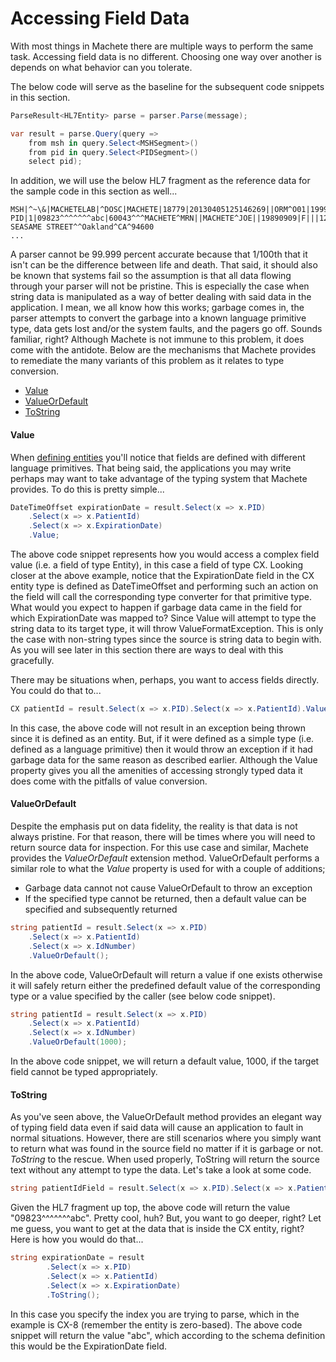 # Accessing Field Data

With most things in Machete there are multiple ways to perform the same task. Accessing field data is no different. Choosing one way over another is depends on what behavior can you tolerate.

The below code will serve as the baseline for the subsequent code snippets in this section.

```csharp
ParseResult<HL7Entity> parse = parser.Parse(message);

var result = parse.Query(query =>
    from msh in query.Select<MSHSegment>()
    from pid in query.Select<PIDSegment>()
    select pid);
```

In addition, we will use the below HL7 fragment as the reference data for the sample code in this section as well...

```
MSH|^~\&|MACHETELAB|^DOSC|MACHETE|18779|20130405125146269||ORM^O01|1999077678|P|2.3|||AL|AL
PID|1|09823^^^^^^^abc|60043^^^MACHETE^MRN||MACHETE^JOE||19890909|F|||123 SEASAME STREET^^Oakland^CA^94600
...
```

A parser cannot be 99.999 percent accurate because that 1/100th that it isn't can be the difference between life and death. That said, it should also be known that systems fail so the assumption is that all data flowing through your parser will not be pristine. This is especially the case when string data is manipulated as a way of better dealing with said data in the application. I mean, we all know how this works; garbage comes in, the parser attempts to convert the garbage into a known language primitive type, data gets lost and/or the system faults, and the pagers go off. Sounds familiar, right? Although Machete is not immune to this problem, it does come with the antidote. Below are the mechanisms that Machete provides to remediate the many variants of this problem as it relates to type conversion.

* [Value](#value)
* [ValueOrDefault](#valueordefault)
* [ToString](#tostring)

#### Value

When [defining entities](/extending-machete/defining-entities.md) you'll notice that fields are defined with different language primitives. That being said, the applications you may write perhaps may want to take advantage of the typing system that Machete provides. To do this is pretty simple...

```csharp
DateTimeOffset expirationDate = result.Select(x => x.PID)
    .Select(x => x.PatientId)
    .Select(x => x.ExpirationDate)
    .Value;
```

The above code snippet represents how you would access a complex field value \(i.e. a field of type Entity\), in this case a field of type CX. Looking closer at the above example, notice that the ExpirationDate field in the CX entity type is defined as DateTimeOffset and performing such an action on the field will call the corresponding type converter for that primitive type. What would you expect to happen if garbage data came in the field for which ExpirationDate was mapped to? Since Value will attempt to type the string data to its target type, it will throw ValueFormatException. This is only the case with non-string types since the source is string data to begin with. As you will see later in this section there are ways to deal with this gracefully.

There may be situations when, perhaps, you want to access fields directly. You could do that to...

```csharp
CX patientId = result.Select(x => x.PID).Select(x => x.PatientId).Value
```

In this case, the above code will not result in an exception being thrown since it is defined as an entity. But, if it were defined as a  simple type \(i.e. defined as a language primitive\) then it would throw an exception if it had garbage data for the same reason as described earlier. Although the Value property gives you all the amenities of accessing strongly typed data it does come with the pitfalls of value conversion.

#### ValueOrDefault

Despite the emphasis put on data fidelity, the reality is that data is not always pristine. For that reason, there will be times where you will need to return source data for inspection. For this use case and similar, Machete provides the _ValueOrDefault_ extension method. ValueOrDefault performs a similar role to what the _Value_ property is used for with a couple of additions;

* Garbage data cannot not cause ValueOrDefault to throw an exception
* If the specified type cannot be returned, then a default value can be specified and subsequently returned

```csharp
string patientId = result.Select(x => x.PID)
    .Select(x => x.PatientId)
    .Select(x => x.IdNumber)
    .ValueOrDefault();
```

In the above code, ValueOrDefault will return a value if one exists otherwise it will safely return either the predefined default value of the corresponding type or a value specified by the caller \(see below code snippet\).

```csharp
string patientId = result.Select(x => x.PID)
    .Select(x => x.PatientId)
    .Select(x => x.IdNumber)
    .ValueOrDefault(1000);
```

In the above code snippet, we will return a default value, 1000, if the target field cannot be typed appropriately.

#### ToString

As you've seen above, the ValueOrDefault method provides an elegant way of typing field data even if said data will cause an application to fault in normal situations. However, there are still scenarios where you simply want to return what was found in the source field no matter if it is garbage or not. _ToString_ to the rescue. When used properly, ToString will return the source text without any attempt to type the data. Let's take a look at some code.

```csharp
string patientIdField = result.Select(x => x.PID).Select(x => x.PatientId).ToString();
```

Given the HL7 fragment up top, the above code will return the value "09823^^^^^^^abc". Pretty cool, huh? But, you want to go deeper, right? Let me guess, you want to get at the data that is inside the CX entity, right? Here is how you would do that...

```csharp
string expirationDate = result
        .Select(x => x.PID)
        .Select(x => x.PatientId)
        .Select(x => x.ExpirationDate)
        .ToString();
```

In this case you specify the index you are trying to parse, which in the example is CX-8 \(remember the entity is zero-based\). The above code snippet will return the value "abc", which according to the schema definition this would be the ExpirationDate field.

